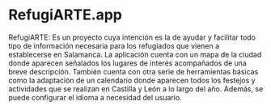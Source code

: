 # RefugiARTE.app

RefugiARTE: Es un proyecto cuya intención es la de ayudar y facilitar todo tipo de información necesaria para los refugiados que vienen a establecerse en Salamanca. La aplicación cuenta con un mapa de la ciudad donde aparecen señalados los lugares de interés acompañados de una breve descripción. También cuenta con otra serie de herramientas básicas como la adaptación de un calendario donde aparecen todos los festejos y actividades que se realizan en Castilla y León a lo largo del año. Además, se puede configurar el idioma a necesidad del usuario.

